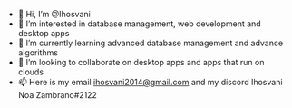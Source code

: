 - 👋 Hi, I’m @Ihosvani
- 👀 I’m interested in database management, web development and desktop apps
- 🌱 I’m currently learning advanced database management and advance algorithms
- 💞️ I’m looking to collaborate on desktop apps and apps that run on clouds
- 📫 Here is my email ihosvani2014@gmail.com and my discord Ihosvani Noa Zambrano#2122

<!---
Ihosvani/Ihosvani is a ✨ special ✨ repository because its `README.md` (this file) appears on your GitHub profile.
You can click the Preview link to take a look at your changes.
--->
